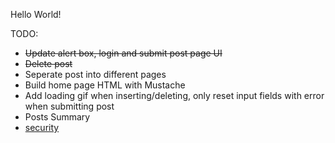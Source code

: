 Hello World!

TODO:
* ~~Update alert box, login and submit post page UI~~
* ~~Delete post~~
* Seperate post into different pages
* Build home page HTML with Mustache
* Add loading gif when inserting/deleting, only reset input fields with error when submitting post
* Posts Summary
* [security](http://stackoverflow.com/questions/1145132/how-safe-is-it-to-send-a-plain-text-password-using-ajax)
